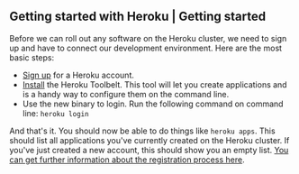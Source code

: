 ## Getting started with Heroku | Getting started

Before we can roll out any software on the Heroku cluster, we need to sign up and have to connect our development environment. Here are the most basic steps:

* [Sign up](https://api.heroku.com/signup/devcenter) for a Heroku account.
* [Install](https://toolbelt.heroku.com/) the Heroku Toolbelt. This tool will let you create applications and is a handy way to configure them on the command line.
* Use the new binary to login. Run the following command on command line: `heroku login`

And that's it. You should now be able to do things like `heroku apps`. This should list all applications you've currently created on the Heroku cluster. If you've just created a new account, this should show you an empty list. [You can get further information about the registration process here](https://devcenter.heroku.com/articles/quickstart).
